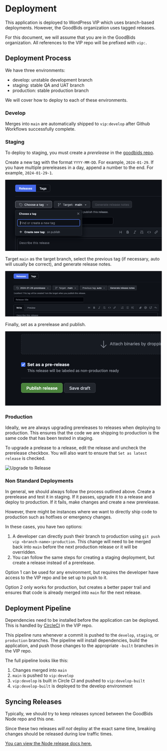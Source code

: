 # Deployment

This application is deployed to WordPress VIP which uses branch-based deployments. However, the GoodBids organization uses tagged releases.

For this document, we will assume that you are in the GoodBids organization. All references to the VIP repo will be prefixed with `vip:`.

## Deployment Process

We have three environments:

-   develop: unstable development branch
-   staging: stable QA and UAT branch
-   production: stable production branch

We will cover how to deploy to each of these environments.

### Develop

Merges into `main` are automatically shipped to `vip:develop` after Github Workflows successfully complete.

### Staging

To deploy to staging, you must create a _prerelease_ in the [goodbids repo](https://github.com/Good-Bids/goodbids/releases).

Create a new tag with the format `YYYY-MM-DD`. For example, `2024-01-29`. If you have multiple prereleases in a day, append a number to the end. For example, `2024-01-29-1`.

![Create Tag UI](./assets/create-tag.png)

Target `main` as the target branch, select the previous tag (if necessary, auto will usually be correct), and generate release notes.

![Generate Release Notes](./assets/generate-release-notes.png)

Finally, set as a prerelease and publish.

![Set Prerelease](./assets/set-prerelease.png)

### Production

Ideally, we are always upgrading prereleases to releases when deploying to production. This ensures that the code we are shipping to production is the same code that has been tested in staging.

To upgrade a prelease to a release, edit the release and uncheck the prerelease checkbox. You will also want to ensure that `Set as latest release` is checked.

![Upgrade to Release](./upgrade-to-release.png)

### Non Standard Deployments

In general, we should always follow the process outlined above. Create a prerelease and test it in staging. If it passes, upgrade it to a release and deploy to production. If it fails, make changes and create a new prerelease.

However, there might be instances where we want to directly ship code to production such as hotfixes or emergency changes.

In these cases, you have two options:

1. A developer can directly push their branch to production using `git push vip <branch-name>:production`. This change will need to be merged back into `main` before the next production release or it will be overridden.
2. You can follow the same steps for creating a staging deployment, but create a release instead of a prerelease.

Option 1 can be used for any environment, but requires the developer have access to the VIP repo and be set up to push to it.

Option 2 only works for production, but creates a better paper trail and ensures that code is already merged into `main` for the next release.

## Deployment Pipeline

Dependencies need to be installed before the application can be deployed. This is handled by [CircleCI](https://circleci.com/github-login/) in the VIP repo.

This pipeline runs whenever a commit is pushed to the `develop`, `staging`, or `production` branches. The pipeline will install dependencies, build the application, and push those changes to the appropriate `-built` branches in the VIP repo.

The full pipeline looks like this:

1. Changes merged into `main`
2. `main` is pushed to `vip:develop`
3. `vip:develop` is built in Circle CI and pushed to `vip:develop-built`
4. `vip:develop-built` is deployed to the develop environment

## Syncing Releases

Typically, we should try to keep releases synced between the GoodBids Node repo and this one.

Since these two releases _will not_ deploy at the exact same time, breaking changes should be released during low traffic times.

[You can view the Node release docs here.](https://github.com/Good-Bids/goodbids-node/blob/main/docs/deployment.md)
